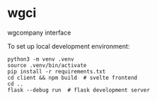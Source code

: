 # wgci
wgcompany interface

To set up local development environment:
```
python3 -m venv .venv
source .venv/bin/activate
pip install -r requirements.txt
cd client && npm build  # svelte frontend
cd ..
flask --debug run  # flask development server
```